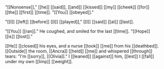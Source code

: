"[[Nonsense]]," [[he]] [[said]], [[and]] [[kissed]] [[my]] [[cheek]] [[for]] [[the]] [[first]] [[time]]. "[[You]] [[obeyed]]."  
  
"[[I]] [[left]] [[before]] [[I]] [[played]]," [[I]] [[said]] [[at]] [[last]].  
  
"[[You]] [[ran]]." He coughed, and smiled for the last [[time]]. "[[Hope]] [[is]] [[lost]]."  
  
[[He]] [[closed]] his eyes, and a nurse [[took]] [[me]] from his [[deathbed]]. [[Outside]] the room, [[Ancra]] [[held]] [[me]] and whispered [[through]] tears: "I'm [[sorry]], [[Olivia]]." I [[leaned]] [[against]] him, [[lest]] I [[fall]] under my own [[limp]] [[weight]].